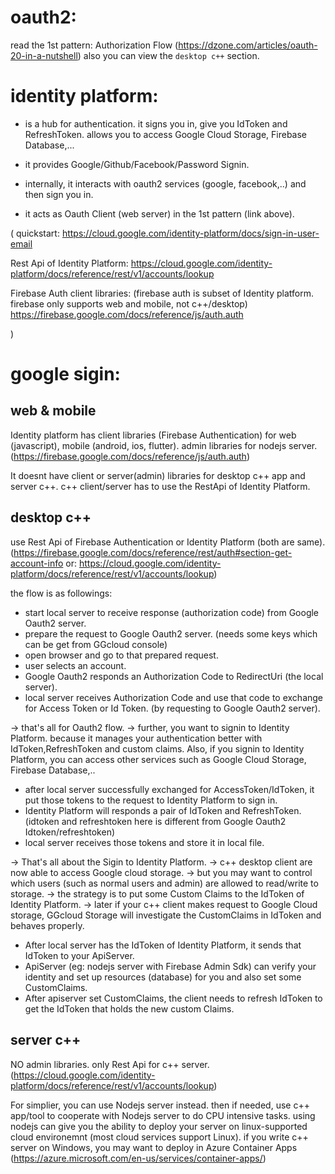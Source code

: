 
# oauth2:
read the 1st pattern: Authorization Flow (https://dzone.com/articles/oauth-20-in-a-nutshell)
also you can view the `desktop c++` section.

# identity platform:
- is a hub for authentication. it signs you in, give you IdToken and RefreshToken. allows you to access Google Cloud Storage, Firebase Database,...
- it provides Google/Github/Facebook/Password Signin.

- internally, it interacts with oauth2 services (google, facebook,..) and then sign you in.
- it acts as Oauth Client (web server) in the 1st pattern (link above).

(
quickstart:
https://cloud.google.com/identity-platform/docs/sign-in-user-email

Rest Api of Identity Platform:
https://cloud.google.com/identity-platform/docs/reference/rest/v1/accounts/lookup

Firebase Auth client libraries: (firebase auth is subset of Identity platform. firebase only supports web and mobile, not c++/desktop)
https://firebase.google.com/docs/reference/js/auth.auth

)

# google sigin:
## web & mobile
Identity platform has client libraries (Firebase Authentication) 
for web (javascript), mobile (android, ios, flutter).
admin libraries for nodejs server.
(https://firebase.google.com/docs/reference/js/auth.auth)

It doesnt have client or server(admin) libraries for desktop c++ app and server c++.
c++ client/server has to use the RestApi of Identity Platform.

## desktop c++
use Rest Api of Firebase Authentication or Identity Platform (both are same).
(https://firebase.google.com/docs/reference/rest/auth#section-get-account-info
or: https://cloud.google.com/identity-platform/docs/reference/rest/v1/accounts/lookup)

the flow is as followings:
- start local server to receive response (authorization code) from Google Oauth2 server.
- prepare the request to Google Oauth2 server. (needs some keys which can be get from GGcloud console)
- open browser and go to that prepared request.
- user selects an account.
- Google Oauth2 responds an Authorization Code to RedirectUri (the local server).
- local server receives Authorization Code and use that code to exchange for Access Token or Id Token.
(by requesting to Google Oauth2 server).

-> that's all for Oauth2 flow.
-> further, you want to signin to Identity Platform. because it manages your authentication better with IdToken,RefreshToken and custom claims. 
Also, if you signin to Identity Platform, you can access other services such as Google Cloud Storage, Firebase Database,..  

- after local server successfully exchanged for AccessToken/IdToken, it put those tokens to the request to Identity Platform to sign in.
- Identity Platform will responds a pair of IdToken and RefreshToken. 
(idtoken and refreshtoken here is different from Google Oauth2 Idtoken/refreshtoken)
- local server receives those tokens and store it in local file.

-> That's all about the Sigin to Identity Platform.
-> c++ desktop client are now able to access Google cloud storage.
-> but you may want to control which users (such as normal users and admin) are allowed to read/write to storage.
-> the strategy is to put some Custom Claims to the IdToken of Identity Platform. 
-> later if your c++ client makes request to Google Cloud storage, GGcloud Storage will investigate the CustomClaims in IdToken and behaves properly.

- After local server has the IdToken of Identity Platform, it sends that IdToken to your ApiServer.
- ApiServer (eg: nodejs server with Firebase Admin Sdk) can verify your identity and set up resources (database) for you and also set some CustomClaims.
- After apiserver set CustomClaims, the client needs to refresh IdToken to get the IdToken that holds the new custom Claims.

## server c++
NO admin libraries.
only Rest Api for c++ server.
(https://cloud.google.com/identity-platform/docs/reference/rest/v1/accounts/lookup)

For simplier, you can use Nodejs server instead. 
then if needed, use c++ app/tool to cooperate with Nodejs server to do CPU intensive tasks.
using nodejs can give you the ability to deploy your server on linux-supported cloud environemnt (most cloud services support Linux).
if you write c++ server on Windows, you may want to deploy in Azure Container Apps (https://azure.microsoft.com/en-us/services/container-apps/)

